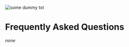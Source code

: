 <!---
layout              : page
show_meta           : false
title               : "FAQs"
subheadline         : "Frequently Asked Questions"
#teaser              : "Information about this resource"
header: no
image:
  title: background16-9.jpg
#header:
#   image_fullwidth  : "background16-9.jpg"
permalink           : "/faq/"
--->


![some dummy txt](../images/references.jpg)

# Frequently Asked Questions 

*none*
